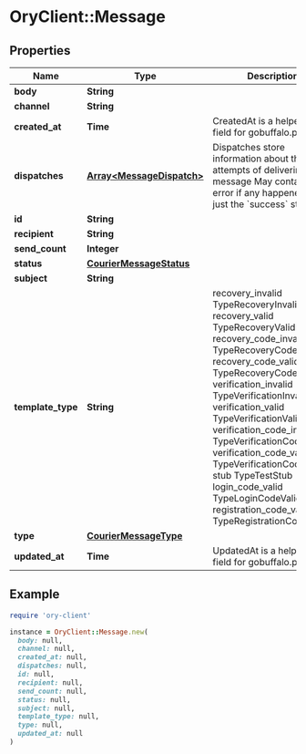 # OryClient::Message

## Properties

| Name | Type | Description | Notes |
| ---- | ---- | ----------- | ----- |
| **body** | **String** |  |  |
| **channel** | **String** |  | [optional] |
| **created_at** | **Time** | CreatedAt is a helper struct field for gobuffalo.pop. |  |
| **dispatches** | [**Array&lt;MessageDispatch&gt;**](MessageDispatch.md) | Dispatches store information about the attempts of delivering a message May contain an error if any happened, or just the &#x60;success&#x60; state. | [optional] |
| **id** | **String** |  |  |
| **recipient** | **String** |  |  |
| **send_count** | **Integer** |  |  |
| **status** | [**CourierMessageStatus**](CourierMessageStatus.md) |  |  |
| **subject** | **String** |  |  |
| **template_type** | **String** |  recovery_invalid TypeRecoveryInvalid recovery_valid TypeRecoveryValid recovery_code_invalid TypeRecoveryCodeInvalid recovery_code_valid TypeRecoveryCodeValid verification_invalid TypeVerificationInvalid verification_valid TypeVerificationValid verification_code_invalid TypeVerificationCodeInvalid verification_code_valid TypeVerificationCodeValid stub TypeTestStub login_code_valid TypeLoginCodeValid registration_code_valid TypeRegistrationCodeValid |  |
| **type** | [**CourierMessageType**](CourierMessageType.md) |  |  |
| **updated_at** | **Time** | UpdatedAt is a helper struct field for gobuffalo.pop. |  |

## Example

```ruby
require 'ory-client'

instance = OryClient::Message.new(
  body: null,
  channel: null,
  created_at: null,
  dispatches: null,
  id: null,
  recipient: null,
  send_count: null,
  status: null,
  subject: null,
  template_type: null,
  type: null,
  updated_at: null
)
```

